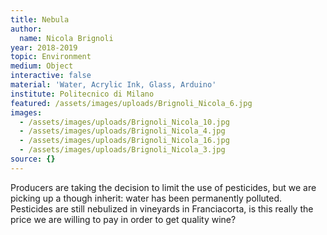```yaml
---
title: Nebula
author:
  name: Nicola Brignoli
year: 2018-2019
topic: Environment
medium: Object
interactive: false
material: 'Water, Acrylic Ink, Glass, Arduino'
institute: Politecnico di Milano
featured: /assets/images/uploads/Brignoli_Nicola_6.jpg
images:
  - /assets/images/uploads/Brignoli_Nicola_10.jpg
  - /assets/images/uploads/Brignoli_Nicola_4.jpg
  - /assets/images/uploads/Brignoli_Nicola_16.jpg
  - /assets/images/uploads/Brignoli_Nicola_3.jpg
source: {}
---
```

Producers are taking the decision to limit the use of pesticides, but we are picking up a though inherit: water has been permanently polluted. Pesticides are still nebulized in vineyards in Franciacorta, is this really the price we are willing to pay in order to get quality wine?
